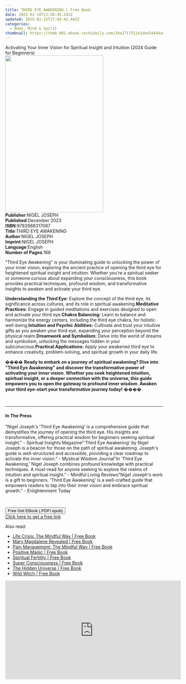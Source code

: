 ```yaml
---
title: THIRD EYE AWAKENING | Free Book
date: 2025-02-10T23:58:45.242Z
updated: 2025-02-15T17:04:42.445Z
categories:
  - Body, Mind & Spirit
thumbnail: https://thmb-001-ebook.techidaily.com/34a2717511e1dee5444da9a61df45bcf05a160dee4106c3c50be7317a08d10d8.jpg
---
```

<main id="book-container">
  <div class="flex flex-col">
    <div class="book-brief flex-1 py-6 px-4 sm:p-6 md:py-10 md:px-8">
      <!-- brief-->
      <div class="book-brief-main">
        Activating Your Inner Vision for Spiritual Insight and Intuition (2024
        Guide for Beginners)
      </div>
    </div>
    <div
      class="book-meta-info flex-1 grid gap-4 col-start-1 col-end-3 row-start-1 sm:mb-6 sm:grid-cols-4 lg:gap-6 lg:col-start-2 lg:row-end-6 lg:row-span-6 lg:mb-0"
    >
      <div
        class="book-meta-info-left place-content-center mt-4 p-4 text-sm leading-6 col-start-2 col-span-2 dark:text-slate-400"
      >
        <img
          class="w-full h-500 object-cover rounded-lg sm:h-255 sm:col-span-2 lg:col-span-full"
          src="https://img-001-ebook.techidaily.com/574bf40368edb9f841de47e679570f53a4225fb512c6845bc5c762e272ed33e0.jpg"
          alt=""
          width="312"
          height="500"
        />
      </div>
      <div
        class="book-meta-info-right mt-2 col-start-1 row-start-2 col-span-3 self-center"
      >
        <!-- meta data  -->
        <div class="flex flex-col px-4 md:px-8">
          <div class="flex-1">
            <strong>Publisher</strong>:<span class="px-2">NIGEL JOSEPH</span>
          </div>
          <div class="flex-1">
            <strong>Published</strong>:<span class="px-2">December 2023</span>
          </div>
          <div class="flex-1">
            <strong>ISBN</strong>:<span class="px-2">9783988317087</span>
          </div>
          <div class="flex-1">
            <strong>Title</strong>:<span class="px-2">THIRD EYE AWAKENING</span>
          </div>
          <div class="flex-1">
            <strong>Author</strong>:<span class="px-2">NIGEL JOSEPH</span>
          </div>
          <div class="flex-1">
            <strong>Imprint</strong>:<span class="px-2">NIGEL JOSEPH</span>
          </div>
          <div class="flex-1">
            <strong>Language</strong>:<span class="px-2">English</span>
          </div>
          <div class="flex-1">
            <strong>Number of Pages</strong>:<span class="px-2">166</span>
          </div>
        </div>
      </div>
    </div>
    <div class="book-description flex-1 py-6 px-4 sm:p-6 md:py-10 md:px-8">
      <div class="book-description-main">
        <div accordion-content="" id="description">
          <p>
            "Third Eye Awakening" is your illuminating guide to unlocking the
            power of your inner vision, exploring the ancient practice of
            opening the third eye for heightened spiritual insight and
            intuition. Whether you're a spiritual seeker or someone curious
            about expanding your consciousness, this book provides practical
            techniques, profound wisdom, and transformative insights to awaken
            and activate your third eye.
          </p>
          <strong>Understanding the Third Eye:</strong> Explore the concept of
          the third eye, its significance across cultures, and its role in
          spiritual awakening.<strong>Meditative Practices:</strong> Engage in
          guided meditations and exercises designed to open and activate your
          third eye.<strong>Chakra Balancing:</strong> Learn to balance and
          harmonize the energy centers, including the third eye chakra, for
          holistic well-being.<strong>Intuition and Psychic Abilities:</strong>
          Cultivate and trust your intuitive gifts as you awaken your third eye,
          expanding your perception beyond the physical realm.<strong
            >Dreamwork and Symbolism:</strong
          >
          Delve into the world of dreams and symbolism, unlocking the messages
          hidden in your subconscious.<strong>Practical Applications:</strong>
          Apply your awakened third eye to enhance creativity, problem-solving,
          and spiritual growth in your daily life.
          <p>
            ����
            <strong
              >Ready to embark on a journey of spiritual awakening? Dive into
              "Third Eye Awakening" and discover the transformative power of
              activating your inner vision. Whether you seek heightened
              intuition, spiritual insight, or a deeper connection with the
              universe, this guide empowers you to open the gateway to profound
              inner wisdom. Awaken your third eye-start your transformative
              journey today!</strong
            >
            ����
          </p>
          <p>&nbsp;</p>
        </div>
        <div class="accordion-fader"></div>
      </div>
    </div>
    <div class="book-excerpts flex-1 py-6 px-4 sm:p-6 md:py-10 md:px-8">
      <!-- excerpts-->
      <div class="book-excerpts-main">
        <hr />
        <h4 class="placeholder placeholder-heading">
          <span>In The Press</span>
        </h4>
        <p>
          "Nigel Joseph's 'Third Eye Awakening' is a comprehensive guide that
          demystifies the journey of opening the third eye. His insights are
          transformative, offering practical wisdom for beginners seeking
          spiritual insight." - Spiritual Insights Magazine"'Third Eye
          Awakening' by Nigel Joseph is a beacon for those on the path of
          spiritual awakening. Joseph's guide is well-structured and accessible,
          providing a clear roadmap to activate the inner vision." - Mystical
          Wisdom Journal"In 'Third Eye Awakening,' Nigel Joseph combines
          profound knowledge with practical techniques. A must-read for anyone
          seeking to explore the realms of intuition and spiritual insight." -
          Mindful Living Reviews"Nigel Joseph's work is a gift to beginners.
          'Third Eye Awakening' is a well-crafted guide that empowers readers to
          tap into their inner vision and embrace spiritual growth." -
          Enlightenment Today
        </p>
        <p><br /></p>
        <p></p>
      </div>
    </div>
    <div
      class="book-about-author flex-1 py-6 px-4 sm:p-6 md:py-10 md:px-8"
    ></div>
    <div class="book-free-get flex-1 py-6 px-4 sm:p-6 md:py-10 md:px-8">
      <button
        id="btn-free-get"
        class="bg-blue-500 hover:bg-blue-700 text-white font-bold py-2 px-4 rounded"
      >
        Free Get EBook (.PDF/.epub)
      </button>
      <div id="countdown-display" class="px-2 text-lg mt-2"></div>
      <a
        id="free-link"
        class="hidden bg-blue-500 hover:bg-blue-700 text-white font-bold py-2 px-4 rounded"
        href="https://www.ebooks.com/en-us/book/211253759/third-eye-awakening/nigel-joseph/"
        target="_blank"
        >Click here to get a free link</a
      >
    </div>
    <script>
      let countdownTime = 0;
      let countdownInterval = null;
      document
        .getElementById('btn-free-get')
        .addEventListener('click', startCountdown);
      function startCountdown() {
        countdownTime = new Date().getTime() + 60000 * 3;
        countdownInterval = setInterval(updateCountdown, 1000);
        document.getElementById('btn-free-get').disabled = true;
        document
          .getElementById('btn-free-get')
          .classList.add('bg-gray-500', 'cursor-not-allowed');
      }
      function updateCountdown() {
        let currentTime = new Date().getTime();
        let timeLeft = countdownTime - currentTime;
        let secondsLeft = Math.floor(timeLeft / 1000);
        document.getElementById('countdown-display').innerHTML =
          `Remaining time: ${secondsLeft} seconds.`;
        if (secondsLeft <= 0) {
          clearInterval(countdownInterval);
          document.getElementById('btn-free-get').classList.add('hidden');
          document.getElementById('free-link').classList.remove('hidden');
          document.getElementById('countdown-display').innerHTML = '';
        }
      }
    </script>
  </div>
</main>

<ins class="adsbygoogle"
      style="display:block"
      data-ad-client="ca-pub-7571918770474297"
      data-ad-slot="8358498916"
      data-ad-format="auto"
      data-full-width-responsive="true"></ins>
    

<span class="atpl-alsoreadstyle">Also read:</span>
<div><ul>
<li><a href="https://novels-ebooks.techidaily.com/209635996-9781847094285-life-crisis-the-mindful-way/"><u>Life Crisis: The Mindful Way | Free Book</u></a></li>
<li><a href="https://novels-ebooks.techidaily.com/209635882-9781401954291-mary-magdalene-revealed/"><u>Mary Magdalene Revealed | Free Book</u></a></li>
<li><a href="https://novels-ebooks.techidaily.com/209636016-9781847094223-pain-management-the-mindful-way/"><u>Pain Management: The Mindful Way | Free Book</u></a></li>
<li><a href="https://novels-ebooks.techidaily.com/209636275-9781633411555-positive-magic/"><u>Positive Magic | Free Book</u></a></li>
<li><a href="https://novels-ebooks.techidaily.com/209635910-9781401956240-spiritual-fertility/"><u>Spiritual Fertility | Free Book</u></a></li>
<li><a href="https://novels-ebooks.techidaily.com/209635901-9781786783103-super-consciousness/"><u>Super Consciousness | Free Book</u></a></li>
<li><a href="https://novels-ebooks.techidaily.com/209635890-9781786783080-the-hidden-universe/"><u>The Hidden Universe | Free Book</u></a></li>
<li><a href="https://novels-ebooks.techidaily.com/209636268-9781633411609-wild-witch/"><u>Wild Witch | Free Book</u></a></li>
</ul></div>

<!-- affiliate ads begin -->
<iframe width="560" height="315" src="https://www.youtube.com/embed/B2MlLvGxMwI?si=q_blGjXyJrGtzT8d" title="YouTube video player" frameborder="0" allow="accelerometer; autoplay; clipboard-write; encrypted-media; gyroscope; picture-in-picture; web-share" referrerpolicy="strict-origin-when-cross-origin" allowfullscreen></iframe>
<!-- affiliate ads end -->


